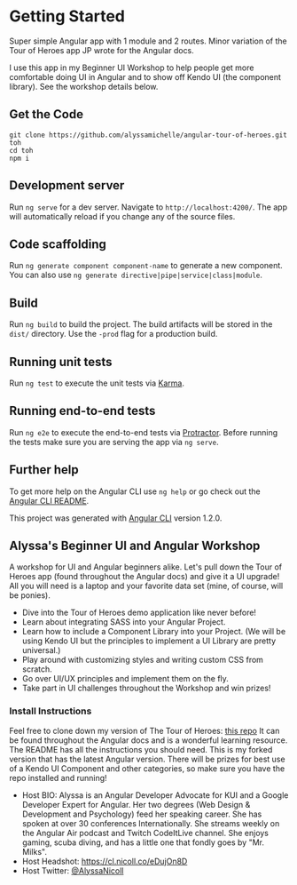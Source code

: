 # Getting Started

Super simple Angular app with 1 module and 2 routes. Minor variation of the Tour of Heroes app JP wrote for the Angular docs.

I use this app in my Beginner UI Workshop to help people get more comfortable doing UI in Angular and to show off Kendo UI (the component library). See the workshop details below.

## Get the Code
```
git clone https://github.com/alyssamichelle/angular-tour-of-heroes.git toh
cd toh
npm i
```

## Development server

Run `ng serve` for a dev server. Navigate to `http://localhost:4200/`. The app will automatically reload if you change any of the source files.

## Code scaffolding

Run `ng generate component component-name` to generate a new component. You can also use `ng generate directive|pipe|service|class|module`.

## Build

Run `ng build` to build the project. The build artifacts will be stored in the `dist/` directory. Use the `-prod` flag for a production build.

## Running unit tests

Run `ng test` to execute the unit tests via [Karma](https://karma-runner.github.io).

## Running end-to-end tests

Run `ng e2e` to execute the end-to-end tests via [Protractor](http://www.protractortest.org/).
Before running the tests make sure you are serving the app via `ng serve`.

## Further help

To get more help on the Angular CLI use `ng help` or go check out the [Angular CLI README](https://github.com/angular/angular-cli/blob/master/README.md).

This project was generated with [Angular CLI](https://github.com/angular/angular-cli) version 1.2.0.

## Alyssa's Beginner UI and Angular Workshop
A workshop for UI and Angular beginners alike. Let's pull down the Tour of Heroes app (found throughout the Angular docs) and give it a UI upgrade! All you will need is a laptop and your favorite data set (mine, of course, will be ponies).
 

- Dive into the Tour of Heroes demo application like never before!
- Learn about integrating SASS into your Angular Project.
- Learn how to include a Component Library into your Project. (We will be using Kendo UI but the principles to implement a UI Library are pretty universal.)
- Play around with customizing styles and writing custom CSS from scratch.
- Go over UI/UX principles and implement them on the fly.
- Take part in UI challenges throughout the Workshop and win prizes!

 
### Install Instructions
 
Feel free to clone down my version of The Tour of Heroes: [this repo](https://github.com/alyssamichelle/angular-tour-of-heroes)  It can be found throughout the Angular docs and is a wonderful learning resource. The README has all the instructions you should need. This is my forked version that has the latest Angular version. There will be prizes for best use of a Kendo UI Component and other categories, so make sure you have the repo installed and running!

- Host BIO: Alyssa is an Angular Developer Advocate for KUI and a Google Developer Expert for Angular. Her two degrees (Web Design & Development and Psychology) feed her speaking career. She has spoken at over 30 conferences Internationally. She streams weekly on the Angular Air podcast and Twitch CodeItLive channel. She enjoys gaming, scuba diving, and has a little one that fondly goes by "Mr. Milks".
- Host Headshot: https://cl.nicoll.co/eDujOn8D
- Host Twitter: [@AlyssaNicoll](https://twitter.com/AlyssaNicoll)

